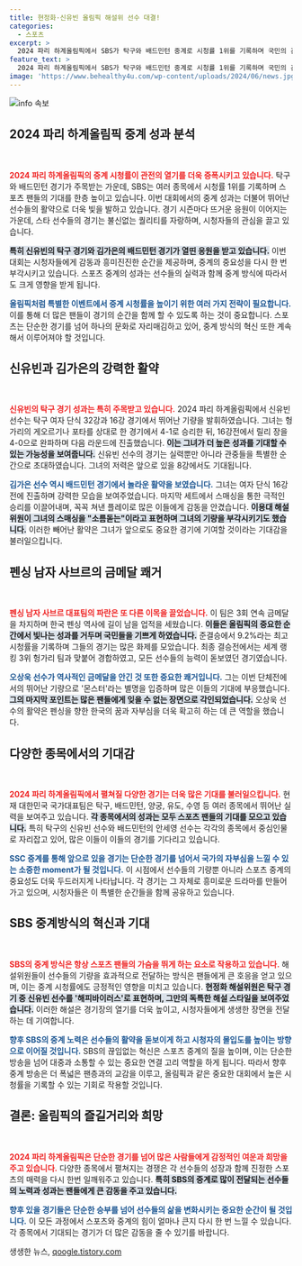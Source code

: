 ```yaml
---
title: 현정화·신유빈 올림픽 해설위 선수 대결!
categories:
  - 스포츠
excerpt: >
  2024 파리 하계올림픽에서 SBS가 탁구와 배드민턴 중계로 시청률 1위를 기록하며 국민의 관심을 사로잡았다. 신유빈과 김가은의 뛰어난 활약에 기대가 모아지며, 한국 대표팀의 금메달 행진이 이어질 것으로 보인다!
feature_text: >
  2024 파리 하계올림픽에서 SBS가 탁구와 배드민턴 중계로 시청률 1위를 기록하며 국민의 관심을 사로잡았다. 신유빈과 김가은의 뛰어난 활약에 기대가 모아지며, 한국 대표팀의 금메달 행진이 이어질 것으로 보인다!
image: 'https://www.behealthy4u.com/wp-content/uploads/2024/06/news.jpg'
---
```


<p><img src="https://www.behealthy4u.com/wp-content/uploads/2024/06/news.jpg" alt="info 속보" /></p>

<h2 data-ke-size="size26">2024 파리 하계올림픽 중계 성과 분석</h2>

<p data-ke-size="size16">&nbsp;</p>

<p><b><span style="color: #ee2323;">2024 파리 하계올림픽의 중계 시청률이 관전의 열기를 더욱 증폭시키고 있습니다.</span></b> 탁구와 배드민턴 경기가 주목받는 가운데, SBS는 여러 종목에서 시청률 1위를 기록하며 스포츠 팬들의 기대를 한층 높이고 있습니다. 이번 대회에서의 중계 성과는 더불어 뛰어난 선수들의 활약으로 더욱 빛을 발하고 있습니다. 경기 시즌마다 뜨거운 응원이 이어지는 가운데, 스타 선수들의 경기는 불신없는 퀄리티를 자랑하며, 시청자들의 관심을 끌고 있습니다.</p>

<p><b><span style="background-color: #21538527;">특히 신유빈의 탁구 경기와 김가은의 배드민턴 경기가 열띤 응원을 받고 있습니다.</span></b> 이번 대회는 시청자들에게 감동과 흥미진진한 순간을 제공하며, 중계의 중요성을 다시 한 번 부각시키고 있습니다. 스포츠 중계의 성과는 선수들의 실력과 함께 중계 방식에 따라서도 크게 영향을 받게 됩니다.</p>

<p><b><span style="color: #1a5490;">올림픽처럼 특별한 이벤트에서 중계 시청률을 높이기 위한 여러 가지 전략이 필요합니다.</span></b> 이를 통해 더 많은 팬들이 경기의 순간을 함께 할 수 있도록 하는 것이 중요합니다. 스포츠는 단순한 경기를 넘어 하나의 문화로 자리매김하고 있어, 중계 방식의 혁신 또한 계속해서 이루어져야 할 것입니다.</p>

<h2 data-ke-size="size26">신유빈과 김가은의 강력한 활약</h2>

<p data-ke-size="size16">&nbsp;</p>

<p><b><span style="color: #ee2323;">신유빈의 탁구 경기 성과는 특히 주목받고 있습니다.</span></b> 2024 파리 하계올림픽에서 신유빈 선수는 탁구 여자 단식 32강과 16강 경기에서 뛰어난 기량을 발휘하였습니다. 그녀는 헝가리의 게오르기나 포타를 상대로 한 경기에서 4-1로 승리한 뒤, 16강전에서 릴리 장을 4-0으로 완파하며 다음 라운드에 진출했습니다. <b><span style="background-color: #21538527;">이는 그녀가 더 높은 성과를 기대할 수 있는 가능성을 보여줍니다.</span></b> 신유빈 선수의 경기는 실력뿐만 아니라 관중들을 특별한 순간으로 초대하였습니다. 그녀의 저력은 앞으로 있을 8강에서도 기대됩니다.</p>

<p><b><span style="color: #1a5490;">김가은 선수 역시 배드민턴 경기에서 놀라운 활약을 보였습니다.</span></b> 그녀는 여자 단식 16강전에 진출하며 강력한 모습을 보여주었습니다. 마지막 세트에서 스매싱을 통한 극적인 승리를 이끌어내며, 꼭꼭 쳐낸 플레이로 많은 이들에게 감동을 안겼습니다. <b><span style="background-color: #21538527;">이용대 해설위원이 그녀의 스매싱을 "소름돋는"이라고 표현하며 그녀의 기량을 부각시키기도 했습니다.</span></b> 이러한 빼어난 활약은 그녀가 앞으로도 중요한 경기에 기여할 것이라는 기대감을 불러일으킵니다.</p>

<h2 data-ke-size="size26">펜싱 남자 사브르의 금메달 쾌거</h2>

<p data-ke-size="size16">&nbsp;</p>

<p><b><span style="color: #ee2323;">펜싱 남자 사브르 대표팀의 파란은 또 다른 이목을 끌었습니다.</span></b> 이 팀은 3회 연속 금메달을 차지하며 한국 펜싱 역사에 길이 남을 업적을 세웠습니다. <b><span style="background-color: #21538527;">이들은 올림픽의 중요한 순간에서 빛나는 성과를 거두며 국민들을 기쁘게 하였습니다.</span></b> 준결승에서 9.2%라는 최고 시청률을 기록하며 그들의 경기는 많은 화제를 모았습니다. 최종 결승전에서는 세계 랭킹 3위 헝가리 팀과 맞붙어 경합하였고, 모든 선수들의 능력이 돋보였던 경기였습니다.</p>

<p><b><span style="color: #1a5490;">오상욱 선수가 역사적인 금메달을 안긴 것 또한 중요한 쾌거입니다.</span></b> 그는 이번 단체전에서의 뛰어난 기량으로 '몬스터'라는 별명을 입증하며 많은 이들의 기대에 부응했습니다. <b><span style="background-color: #21538527;">그의 마지막 포인트는 많은 팬들에게 잊을 수 없는 장면으로 각인되었습니다.</span></b> 오상욱 선수의 활약은 펜싱을 향한 한국의 꿈과 자부심을 더욱 확고히 하는 데 큰 역할을 했습니다.</p>

<h2 data-ke-size="size26">다양한 종목에서의 기대감</h2>

<p data-ke-size="size16">&nbsp;</p>

<p><b><span style="color: #ee2323;">2024 파리 하계올림픽에서 펼쳐질 다양한 경기는 더욱 많은 기대를 불러일으킵니다.</span></b> 현재 대한민국 국가대표팀은 탁구, 배드민턴, 양궁, 유도, 수영 등 여러 종목에서 뛰어난 실력을 보여주고 있습니다. <b><span style="background-color: #21538527;">각 종목에서의 성과는 모두 스포츠 팬들의 기대를 모으고 있습니다.</span></b> 특히 탁구의 신유빈 선수와 배드민턴의 안세영 선수는 각각의 종목에서 중심인물로 자리잡고 있어, 많은 이들이 이들의 경기를 기다리고 있습니다.</p>

<p><b><span style="color: #1a5490;">SSC 중계를 통해 앞으로 있을 경기는 단순한 경기를 넘어서 국가의 자부심을 느낄 수 있는 소중한 moment가 될 것입니다.</span></b> 이 시점에서 선수들의 기량뿐 아니라 스포츠 중계의 중요성도 더욱 두드러지게 나타납니다. 각 경기는 그 자체로 흥미로운 드라마를 만들어 가고 있으며, 시청자들은 이 특별한 순간들을 함께 공유하고 있습니다.</p>

<h2 data-ke-size="size26">SBS 중계방식의 혁신과 기대</h2>

<p data-ke-size="size16">&nbsp;</p>

<p><b><span style="color: #ee2323;">SBS의 중계 방식은 항상 스포츠 팬들의 가슴을 뛰게 하는 요소로 작용하고 있습니다.</span></b> 해설위원들이 선수들의 기량을 효과적으로 전달하는 방식은 팬들에게 큰 호응을 얻고 있으며, 이는 중계 시청률에도 긍정적인 영향을 미치고 있습니다. <b><span style="background-color: #21538527;">현정화 해설위원은 탁구 경기 중 신유빈 선수를 '해피바이러스'로 표현하며, 그만의 독특한 해설 스타일을 보여주었습니다.</span></b> 이러한 해설은 경기장의 열기를 더욱 높이고, 시청자들에게 생생한 장면을 전달하는 데 기여합니다.</p>

<p><b><span style="color: #1a5490;">향후 SBS의 중계 노력은 선수들의 활약을 돋보이게 하고 시청자의 몰입도를 높이는 방향으로 이어질 것입니다.</span></b> SBS의 끊임없는 혁신은 스포츠 중계의 질을 높이며, 이는 단순한 방송을 넘어 대중과 소통할 수 있는 중요한 연결 고리 역할을 하게 됩니다. 따라서 향후 중계 방송은 더 폭넓은 팬층과의 교감을 이루고, 올림픽과 같은 중요한 대회에서 높은 시청률을 기록할 수 있는 기회로 작용할 것입니다.</p>

<h2 data-ke-size="size26">결론: 올림픽의 즐길거리와 희망</h2>

<p data-ke-size="size16">&nbsp;</p>

<p><b><span style="color: #ee2323;">2024 파리 하계올림픽은 단순한 경기를 넘어 많은 사람들에게 감정적인 여운과 희망을 주고 있습니다.</span></b> 다양한 종목에서 펼쳐지는 경쟁은 각 선수들의 성장과 함께 진정한 스포츠의 매력을 다시 한번 일깨워주고 있습니다. <b><span style="background-color: #21538527;">특히 SBS의 중계로 많이 전달되는 선수들의 노력과 성과는 팬들에게 큰 감동을 주고 있습니다.</span></b> </p>

<p><b><span style="color: #1a5490;">향후 있을 경기들은 단순한 승부를 넘어 선수들의 삶을 변화시키는 중요한 순간이 될 것입니다.</span></b> 이 모든 과정에서 스포츠와 중계의 힘이 얼마나 큰지 다시 한 번 느낄 수 있습니다. 각 종목에서 기대되는 경기가 더 많은 감동을 줄 수 있기를 바랍니다.</p>
생생한 뉴스, <a href="https://qoogle.tistory.com" rel="dofollow">qoogle.tistory.com</a>


